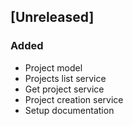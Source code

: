 ## [Unreleased]
### Added
* Project model
* Projects list service
* Get project service
* Project creation service
* Setup documentation
